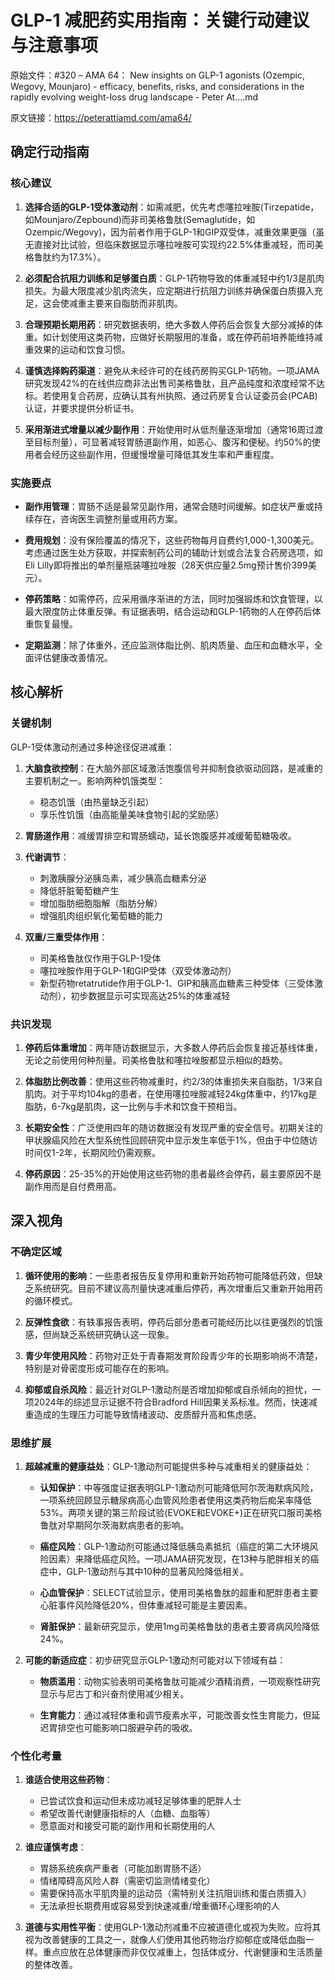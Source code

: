 # GLP-1 减肥药实用指南：关键行动建议与注意事项

原始文件：#320 – AMA 64： New insights on GLP-1 agonists (Ozempic, Wegovy, Mounjaro) - efficacy, benefits, risks, and considerations in the rapidly evolving weight-loss drug landscape - Peter At….md

原文链接：https://peterattiamd.com/ama64/

<YouTube videoId="Se9wYzH--L0" />

## 确定行动指南

### 核心建议

1. **选择合适的GLP-1受体激动剂**：如需减肥，优先考虑噻拉唑胺(Tirzepatide，如Mounjaro/Zepbound)而非司美格鲁肽(Semaglutide，如Ozempic/Wegovy)，因为前者作用于GLP-1和GIP双受体，减重效果更强（虽无直接对比试验，但临床数据显示噻拉唑胺可实现约22.5%体重减轻，而司美格鲁肽约为17.3%）。

2. **必须配合抗阻力训练和足够蛋白质**：GLP-1药物导致的体重减轻中约1/3是肌肉损失。为最大限度减少肌肉流失，应定期进行抗阻力训练并确保蛋白质摄入充足，这会使减重主要来自脂肪而非肌肉。

3. **合理预期长期用药**：研究数据表明，绝大多数人停药后会恢复大部分减掉的体重。如计划使用这类药物，应做好长期服用的准备，或在停药前培养能维持减重效果的运动和饮食习惯。

4. **谨慎选择购药渠道**：避免从未经许可的在线药房购买GLP-1药物。一项JAMA研究发现42%的在线供应商非法出售司美格鲁肽，且产品纯度和浓度经常不达标。若使用复合药房，应确认其有州执照、通过药房复合认证委员会(PCAB)认证，并要求提供分析证书。

5. **采用渐进式增量以减少副作用**：开始使用时从低剂量逐渐增加（通常16周过渡至目标剂量），可显著减轻胃肠道副作用，如恶心、腹泻和便秘。约50%的使用者会经历这些副作用，但缓慢增量可降低其发生率和严重程度。

### 实施要点

- **副作用管理**：胃肠不适是最常见副作用，通常会随时间缓解。如症状严重或持续存在，咨询医生调整剂量或用药方案。

- **费用规划**：没有保险覆盖的情况下，这些药物每月自费约1,000-1,300美元。考虑通过医生处方获取，并探索制药公司的辅助计划或合法复合药房选项，如Eli Lilly即将推出的单剂量瓶装噻拉唑胺（28天供应量2.5mg预计售价399美元）。

- **停药策略**：如需停药，应采用循序渐进的方法，同时加强锻炼和饮食管理，以最大限度防止体重反弹。有证据表明，结合运动和GLP-1药物的人在停药后体重恢复最慢。

- **定期监测**：除了体重外，还应监测体脂比例、肌肉质量、血压和血糖水平，全面评估健康改善情况。

## 核心解析

### 关键机制

GLP-1受体激动剂通过多种途径促进减重：

1. **大脑食欲控制**：在大脑外部区域激活饱腹信号并抑制食欲驱动回路，是减重的主要机制之一。影响两种饥饿类型：
   - 稳态饥饿（由热量缺乏引起）
   - 享乐性饥饿（由高能量美味食物引起的奖励感）

2. **胃肠道作用**：减缓胃排空和胃肠蠕动，延长饱腹感并减缓葡萄糖吸收。

3. **代谢调节**：
   - 刺激胰腺分泌胰岛素，减少胰高血糖素分泌
   - 降低肝脏葡萄糖产生
   - 增加脂肪细胞脂解（脂肪分解）
   - 增强肌肉组织氧化葡萄糖的能力

4. **双重/三重受体作用**：
   - 司美格鲁肽仅作用于GLP-1受体
   - 噻拉唑胺作用于GLP-1和GIP受体（双受体激动剂）
   - 新型药物retatrutide作用于GLP-1、GIP和胰高血糖素三种受体（三受体激动剂），初步数据显示可实现高达25%的体重减轻

### 共识发现

1. **停药后体重增加**：两年随访数据显示，大多数人停药后会恢复接近基线体重，无论之前使用何种剂量。司美格鲁肽和噻拉唑胺都显示相似的趋势。

2. **体脂肪比例改善**：使用这些药物减重时，约2/3的体重损失来自脂肪，1/3来自肌肉。对于平均104kg的患者，在使用噻拉唑胺减轻24kg体重中，约17kg是脂肪，6-7kg是肌肉，这一比例与手术和饮食干预相当。

3. **长期安全性**：广泛使用四年的随访数据没有发现严重的安全信号。初期关注的甲状腺癌风险在大型系统性回顾研究中显示发生率低于1%，但由于中位随访时间仅1-2年，长期风险仍需观察。

4. **停药原因**：25-35%的开始使用这些药物的患者最终会停药，最主要原因不是副作用而是自付费用高。

## 深入视角

### 不确定区域

1. **循环使用的影响**：一些患者报告反复停用和重新开始药物可能降低药效，但缺乏系统研究。目前不建议高剂量快速减重后停药，再次增重后又重新开始用药的循环模式。

2. **反弹性食欲**：有轶事报告表明，停药后部分患者可能经历比以往更强烈的饥饿感，但尚缺乏系统研究确认这一现象。

3. **青少年使用风险**：药物对正处于青春期发育阶段青少年的长期影响尚不清楚，特别是对骨密度形成可能存在的影响。

4. **抑郁或自杀风险**：最近针对GLP-1激动剂是否增加抑郁或自杀倾向的担忧，一项2024年的综述显示证据不符合Bradford Hill因果关系标准。然而，快速减重造成的生理压力可能导致情绪波动、皮质醇升高和焦虑感。

### 思维扩展

1. **超越减重的健康益处**：GLP-1激动剂可能提供多种与减重相关的健康益处：

   - **认知保护**：中等强度证据表明GLP-1激动剂可能降低阿尔茨海默病风险，一项系统回顾显示糖尿病高心血管风险患者使用这类药物后痴呆率降低53%。两项关键的第三阶段试验(EVOKE和EVOKE+)正在研究口服司美格鲁肽对早期阿尔茨海默病患者的影响。

   - **癌症风险**：GLP-1激动剂可能通过降低胰岛素抵抗（癌症的第二大环境风险因素）来降低癌症风险。一项JAMA研究发现，在13种与肥胖相关的癌症中，GLP-1激动剂与其中10种的显著风险降低相关。

   - **心血管保护**：SELECT试验显示，使用司美格鲁肽的超重和肥胖患者主要心脏事件风险降低20%，但体重减轻可能是主要因素。

   - **肾脏保护**：最新研究显示，使用1mg司美格鲁肽的患者主要肾病风险降低24%。

2. **可能的新适应症**：初步研究显示GLP-1激动剂可能对以下领域有益：

   - **物质滥用**：动物实验表明司美格鲁肽可能减少酒精消费，一项观察性研究显示与尼古丁和兴奋剂使用减少相关。

   - **生育能力**：通过减轻体重和调节瘦素水平，可能改善女性生育能力，但延迟胃排空也可能影响口服避孕药的吸收。

### 个性化考量

1. **谁适合使用这些药物**：
   - 已尝试饮食和运动但未成功减轻足够体重的肥胖人士
   - 希望改善代谢健康指标的人（血糖、血脂等）
   - 愿意面对和接受可能的副作用和长期使用的人

2. **谁应谨慎考虑**：
   - 胃肠系统疾病严重者（可能加剧胃肠不适）
   - 情绪障碍高风险人群（需密切监测情绪变化）
   - 需要保持高水平肌肉量的运动员（需特别关注抗阻训练和蛋白质摄入）
   - 无法承担长期费用或容易受到快速减重/增重循环心理影响的人

3. **道德与实用性平衡**：使用GLP-1激动剂减重不应被道德化或视为失败。应将其视为改善健康的工具之一，就像人们使用其他药物治疗抑郁症或降低血脂一样。重点应放在总体健康而非仅仅减重上，包括体成分、代谢健康和生活质量的整体改善。